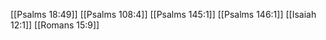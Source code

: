 [[Psalms 18:49]]
[[Psalms 108:4]]
[[Psalms 145:1]]
[[Psalms 146:1]]
[[Isaiah 12:1]]
[[Romans 15:9]]
